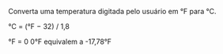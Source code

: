 Converta uma temperatura digitada pelo usuário em °F para °C.

°C = (°F − 32) / 1,8

°F = 0
0°F equivalem a -17,78°F
